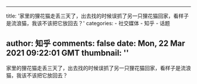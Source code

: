 
---
title: '家里的狸花猫走丢三天了，出去找的时候误抓了另一只狸花猫回家，看样子是流浪猫，我该不该把它放回去？'
categories: 
    - 社交媒体
    - 知乎
    - 话题

author: 知乎
comments: false
date: Mon, 22 Mar 2021 09:22:01 GMT
thumbnail: ''
---

<div>   
家里的狸花猫走丢三天了，出去找的时候误抓了另一只狸花猫回家，看样子是流浪猫，我该不该把它放回去？  
</div>
            